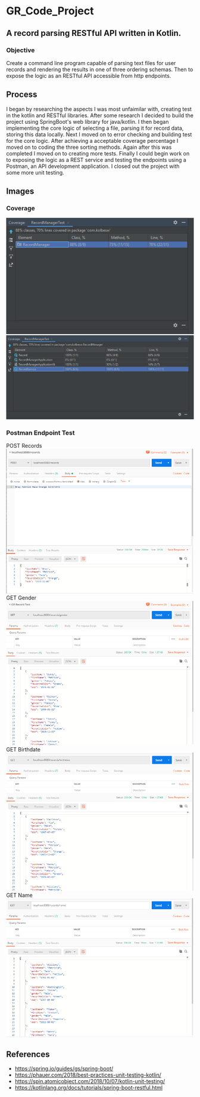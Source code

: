 # GR_Code_Project
## A record parsing RESTful API written in Kotlin.

### Objective
Create a command line program capable of parsing text files for user records and rendering the results in one of three ordering schemas. Then to expose the logic as an RESTful API accessible from http endpoints.

## Process
I began by researching the aspects I was most unfaimilar with, creating test in the kotlin and RESTful libraries. After some research  I decided to build the project using SpringBoot's web library for java/kotlin. I then began implementing the core logic of selecting a file, parsing it for record data, storing this data locally. Next I moved on to error checking and building test for the core logic. After achieving a acceptable coverage percentage I moved on to coding the three sorting methods. Again after this was completed I moved on to creating more tests. Finally I could begin work on to exposing the logic as a REST service and testing the endpoints using a Postman, an API development application. I closed out the project with some more unit testing.

## Images
### Coverage
![Coverage](https://raw.githubusercontent.com/kolwea/GR_Code_Project/master/Images/GR_Coverage.PNG "Code Coverage")
![Coverage](https://raw.githubusercontent.com/kolwea/GR_Code_Project/master/Images/GR_CoverageB.PNG "Code Coverage")

### Postman Endpoint Test
POST Records
![POST Records](https://raw.githubusercontent.com/kolwea/GR_Code_Project/master/Images/GR_Records.PNG "POST Records")
GET Gender
![GET Gender](https://raw.githubusercontent.com/kolwea/GR_Code_Project/master/Images/GR_Records_Gender.PNG "Code Coverage")
GET Birthdate
![GET Birthday](https://raw.githubusercontent.com/kolwea/GR_Code_Project/master/Images/GR_Records_Birthdate.PNG "Code Coverage")
GET Name
![GET Name](https://raw.githubusercontent.com/kolwea/GR_Code_Project/master/Images/GR_Records_Name.PNG "Code Coverage")


## References
- https://spring.io/guides/gs/spring-boot/
- https://phauer.com/2018/best-practices-unit-testing-kotlin/
- https://spin.atomicobject.com/2018/10/07/kotlin-unit-testing/
- https://kotlinlang.org/docs/tutorials/spring-boot-restful.html


